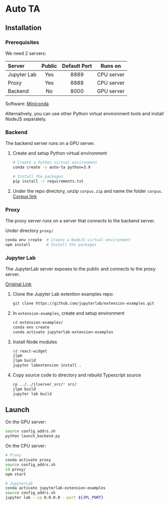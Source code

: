 # Auto TA

## Installation

### Prerequisites

We need 2 servers:

| Server | Public | Default Port | Runs on |
| :- | :-: | :-: | :-: |
| Jupyter Lab | Yes | 8889 | CPU server |
| Proxy | Yes | 8888 | CPU server |
| Backend | No | 8000 | GPU server |

Software: [Miniconda](https://docs.anaconda.com/free/miniconda/index.html#quick-command-line-install)

Alternatively, you can use other Python virtual environment tools and install NodeJS separately.


### Backend

The backend server runs on a GPU server.

1. Create and setup Python virtual environment
   ```bash
   # Create a Python virtual environment
   conda create -n auto-ta python=3.9
   
   # Install the packages
   pip install -r requirements.txt
   ```
2. Under the repo directory, unzip `corpus.zip` and name the folder `corpus`. [Corpus link](https://drive.google.com/file/d/19AmN427dTgKQc1KRUUZUfvPwjZKECSRn)


### Proxy

The proxy server runs on a server that connects to the backend server.

Under directory `proxy/`
  ```bash
  conda env create  # Create a NodeJS virtual environment
  npm install       # Install the packages
  ```


### Jupyter Lab

The JupyterLab server exposes to the public and connects to the proxy server.

[Original Link](https://github.com/jupyterlab/extension-examples/tree/main/react-widget)

1. Clone the Jupyter Lab extention examples repo:
   ```bash
   git clone https://github.com/jupyterlab/extension-examples.git
   ```
2. In `extension-examples`, create and setup environment
   ```bash
   cd extension-examples/
   conda env create
   conda activate jupyterlab-extension-examples
   ```
3. Install Node modules
   ```bash
   cd react-widget
   jlpm
   jlpm build
   jupyter labextension install .
   ```
4. Copy source code to directory and rebuild Typescript source
   ```bash
   cp ../../jlserver_src/* src/
   jlpm build
   jupyter lab build
   ```

## Launch

On the GPU server:

```bash
source config_addrs.sh
python launch_backend.py
```

On the CPU server:

```bash
# Proxy
conda activate proxy
source config_addrs.sh
cd proxy/
npm start

# JupyterLab
conda activate jupyterlab-extension-examples
source config_addrs.sh
jupyter lab --ip 0.0.0.0 --port ${JPL_PORT}
```
